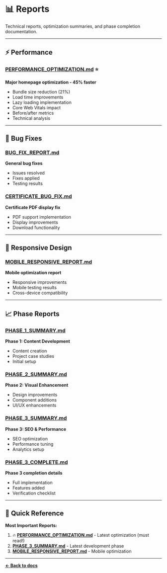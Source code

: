 # 📊 Reports

Technical reports, optimization summaries, and phase completion documentation.

---

## ⚡ Performance

### [PERFORMANCE_OPTIMIZATION.md](./PERFORMANCE_OPTIMIZATION.md) ⭐
**Major homepage optimization - 45% faster**
- Bundle size reduction (21%)
- Load time improvements
- Lazy loading implementation
- Core Web Vitals impact
- Before/after metrics
- Technical analysis

---

## 🐛 Bug Fixes

### [BUG_FIX_REPORT.md](./BUG_FIX_REPORT.md)
**General bug fixes**
- Issues resolved
- Fixes applied
- Testing results

### [CERTIFICATE_BUG_FIX.md](./CERTIFICATE_BUG_FIX.md)
**Certificate PDF display fix**
- PDF support implementation
- Display improvements
- Download functionality

---

## 📱 Responsive Design

### [MOBILE_RESPONSIVE_REPORT.md](./MOBILE_RESPONSIVE_REPORT.md)
**Mobile optimization report**
- Responsive improvements
- Mobile testing results
- Cross-device compatibility

---

## 📈 Phase Reports

### [PHASE_1_SUMMARY.md](./PHASE_1_SUMMARY.md)
**Phase 1: Content Development**
- Content creation
- Project case studies
- Initial setup

### [PHASE_2_SUMMARY.md](./PHASE_2_SUMMARY.md)
**Phase 2: Visual Enhancement**
- Design improvements
- Component additions
- UI/UX enhancements

### [PHASE_3_SUMMARY.md](./PHASE_3_SUMMARY.md)
**Phase 3: SEO & Performance**
- SEO optimization
- Performance tuning
- Analytics setup

### [PHASE_3_COMPLETE.md](./PHASE_3_COMPLETE.md)
**Phase 3 completion details**
- Full implementation
- Features added
- Verification checklist

---

## 📝 Quick Reference

**Most Important Reports:**
1. 🔥 **[PERFORMANCE_OPTIMIZATION.md](./PERFORMANCE_OPTIMIZATION.md)** - Latest optimization (must read!)
2. **[PHASE_3_SUMMARY.md](./PHASE_3_SUMMARY.md)** - Latest development phase
3. **[MOBILE_RESPONSIVE_REPORT.md](./MOBILE_RESPONSIVE_REPORT.md)** - Mobile optimization

---

**[← Back to docs](../README.md)**

